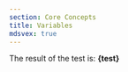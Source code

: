```yaml
---
section: Core Concepts
title: Variables
mdsvex: true
---
```


<script>
  let test = 3 > 4
</script>

The result of the test is: **{test}**
